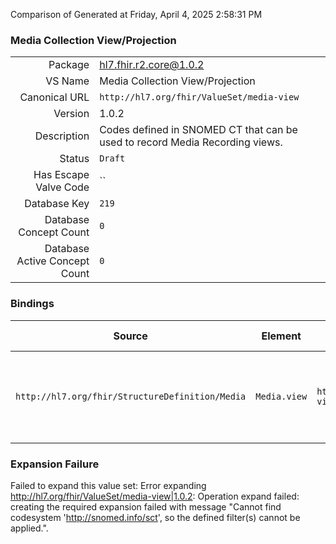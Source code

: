 Comparison of 
Generated at Friday, April 4, 2025 2:58:31 PM

### Media Collection View/Projection

|      |     |
| ---: | --- |
| Package | hl7.fhir.r2.core@1.0.2 |
| VS Name | Media Collection View/Projection |
| Canonical URL | `http://hl7.org/fhir/ValueSet/media-view` |
| Version | 1.0.2 |
| Description | Codes defined in SNOMED CT that can be used to record Media Recording views. |
| Status | `Draft` |
| Has Escape Valve Code | `` |
| Database Key | `219` |
| Database Concept Count | `0` |
| Database Active Concept Count | `0` |
### Bindings

| Source | Element | Binding | Strength | Element Short |
| ------ | ------- | ------- | -------- | ------------- |
| `http://hl7.org/fhir/StructureDefinition/Media` | `Media.view` | `http://hl7.org/fhir/ValueSet/media-view` | `Example` | Imaging view, e.g. Lateral or Antero-posterior |

### Expansion Failure

Failed to expand this value set: Error expanding http://hl7.org/fhir/ValueSet/media-view|1.0.2: Operation expand failed: creating the required expansion failed with message "Cannot find codesystem 'http://snomed.info/sct', so the defined filter(s) cannot be applied.".
